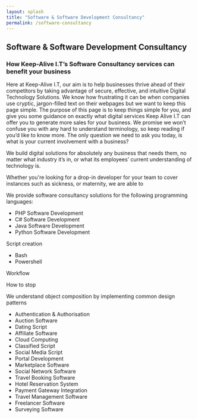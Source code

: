 ```yaml
---
layout: splash
title: "Software & Software Development Consultancy"
permalink: /software-consultancy
---
```


## Software & Software Development Consultancy
### How Keep-Alive I.T’s Software Consultancy services can benefit your business
Here at Keep-Alive I.T, our aim is to help businesses thrive ahead of their competitors by taking advantage of secure, effective, and intuitive Digital Technology Solutions. 
We know how frustrating it can be when companies use cryptic, jargon-filled text on their webpages but we want to keep this page simple. The purpose of this page is to keep things simple for you, and give you some guidance on exactly what digital services Keep Alive I.T can offer you to generate more sales for your business. We promise we won’t confuse you with any hard to understand terminology, so keep reading if you’d like to know more.
The only question we need to ask you today, is what is your current involvement with a business? 

We build digital solutions for absolutely any business that needs them, no matter what industry it’s in, or what its employees’ current understanding of technology is.

Whether you're looking for a drop-in developer for your team to cover instances such as sickness, or maternity, we are able to 

We provide software consultancy solutions for the following programming languages:

- PHP Software Development
- C# Software Development
- Java Software Development
- Python Software Development

Script creation
- Bash
- Powershell

Workflow



How to stop 


We understand object composition by implementing common design patterns





- Authentication & Authorisation
- Auction Software
- Dating Script
- Affiliate Software
- Cloud Computing
- Classified Script
- Social Media Script
- Portal Development
- Marketplace Software
- Social Network Software
- Travel Booking Software
- Hotel Reservation System
- Payment Gateway Integration
- Travel Management Software
- Freelancer Software
- Surveying Software

